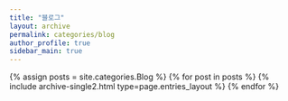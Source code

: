 ```yaml
---
title: "블로그"
layout: archive
permalink: categories/blog
author_profile: true
sidebar_main: true
---
```


{% assign posts = site.categories.Blog %}
{% for post in posts %} {% include archive-single2.html type=page.entries_layout %} {% endfor %}
